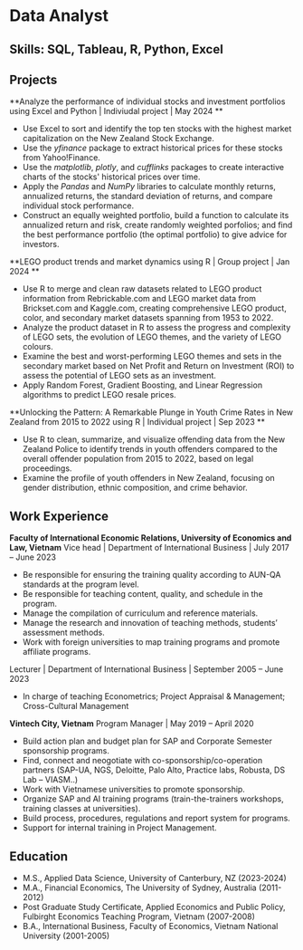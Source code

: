# Data Analyst

## Skills: SQL, Tableau, R, Python, Excel

## Projects
**Analyze the performance of individual stocks and investment portfolios using Excel and Python | Indiviudal project | May 2024 **
- Use Excel to sort and identify the top ten stocks with the highest market capitalization on the New Zealand Stock Exchange.
- Use the *yfinance* package to extract historical prices for these stocks from Yahoo!Finance.
- Use the *matplotlib*, *plotly*, and *cufflinks* packages to create interactive charts of the stocks' historical prices over time.
- Apply the *Pandas* and *NumPy* libraries to calculate monthly returns, annualized returns, the standard deviation of returns, and compare individual stock performance.
- Construct an equally weighted portfolio, build a function to calculate its annualized return and risk, create randomly weighted porfolios; and find the best performance portfolio (the optimal portfolio) to give advice for investors.

**LEGO product trends and market dynamics using R | Group project | Jan 2024 **
- Use R to merge and clean raw datasets related to LEGO product information from Rebrickable.com and LEGO market data from Brickset.com and Kaggle.com, creating comprehensive LEGO product, color, and secondary market datasets spanning from 1953 to 2022.
- Analyze the product dataset in R to assess the progress and complexity of LEGO sets, the evolution of LEGO themes, and the variety of LEGO colours.
- Examine the best and worst-performing LEGO themes and sets in the secondary market based on Net Profit and Return on Investment (ROI) to assess the potential of LEGO sets as an investment.
- Apply Random Forest, Gradient Boosting, and Linear Regression algorithms to predict LEGO resale prices.

**Unlocking the Pattern: A Remarkable Plunge in Youth Crime Rates in New Zealand from 2015 to 2022 using R | Individual project | Sep 2023 **
- Use R to clean, summarize, and visualize offending data from the New Zealand Police to identify trends in youth offenders compared to the overall offender population from 2015 to 2022, based on legal proceedings.
- Examine the profile of youth offenders in New Zealand, focusing on gender distribution, ethnic composition, and crime behavior.

## Work Experience
**Faculty of International Economic Relations, University of Economics and Law, Vietnam**
Vice head | Department of International Business | July 2017 – June 2023
- Be responsible for ensuring the training quality according to AUN-QA standards at the program level.
- Be responsible for teaching content, quality, and schedule in the program.
- Manage the compilation of curriculum and reference materials.
- Manage the research and innovation of teaching methods, students’ assessment methods. 
- Work with foreign universities to map training programs and promote affiliate programs.

Lecturer | Department of International Business | September 2005 – June 2023
- In charge of teaching Econometrics; Project Appraisal & Management; Cross-Cultural Management

**Vintech City, Vietnam**
Program Manager | May 2019 – April 2020
- Build action plan and budget plan for SAP and Corporate Semester sponsorship programs.
- Find, connect and neogotiate with co-sponsorship/co-operation partners (SAP-UA, NGS, Deloitte, Palo Alto, Practice labs, Robusta, DS Lab – VIASM..)
- Work with Vietnamese universities to promote sponsorship.  
- Organize SAP and AI training programs (train-the-trainers workshops, training classes at universities). 
- Build process, procedures, regulations and report system for programs.
- Support for internal training in Project Management.

## Education
- M.S., Applied Data Science, University of Canterbury, NZ (2023-2024)
- M.A., Financial Economics, The University of Sydney, Australia (2011-2012)
- Post Graduate Study Certificate, Applied Economics and Public Policy, Fulbirght Economics Teaching Program, Vietnam (2007-2008)
- B.A., International Business, Faculty of Economics, Vietnam National University (2001-2005)




